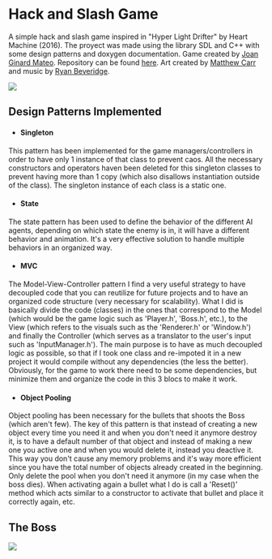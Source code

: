 # Hack and Slash Game
A simple hack and slash game inspired in "Hyper Light Drifter" by Heart Machine (2016). The proyect was made using the library SDL 
and C++ with some design patterns and doxygen documentation. 
Game created by [Joan Ginard Mateo](https://github.com/JoanStinson).
Repository can be found [here](https://github.com/JoanStinson/Hack_and_Slash).
Art created by [Matthew Carr](http://www.2hitstudio.com) and music by [Ryan Beveridge](https://soundcloud.com/ryan-beveridge).

![](Minions.gif)

## Design Patterns Implemented
- #### Singleton
This pattern has been implemented for the game managers/controllers in order to have only 1 instance of that class to prevent caos. All 
the necessary constructors and operators haven been deleted for this singleton classes to prevent having more than 1 copy (which also
disallows instantiation outside of the class). The singleton instance of each class is a static one.

- #### State  
The state pattern has been used to define the behavior of the different AI agents, depending on which state the enemy is in, it will 
have a different behavior and animation. It's a very effective solution to handle multiple behaviors in an organized way.

- #### MVC  
The Model-View-Controller pattern I find a very useful strategy to have decoupled code that you can reutilize for future projects and
to have an organized code structure (very necessary for scalability). What I did is basically divide the code (classes) in the ones
that correspond to the Model (which would be the game logic such as 'Player.h', 'Boss.h', etc.), to the View (which refers to the visuals
such as the 'Renderer.h' or 'Window.h') and finally the Controller (which serves as a translator to the user's input such as 'InputManager.h').
The main purpose is to have as much decoupled logic as possible, so that if I took one class and re-impoted it in a new project it would
compile without any dependencies (the less the better). Obviously, for the game to work there need to be some dependencies, but minimize
them and organize the code in this 3 blocs to make it work.

- #### Object Pooling
Object pooling has been necessary for the bullets that shoots the Boss (which aren't few). The key of this pattern is that instead
of creating a new object every time you need it and when you don't need it anymore destroy it, is to have a default number of 
that object and instead of making a new one you active one and when you would delete it, instead you deactive it. This way you don't cause
any memory problems and it's way more efficient since you have the total number of objects already created in the beginning. Only delete
the pool when you don't need it anymore (in my case when the boss dies). When activating again a bullet what I do is call a 'Reset()'
method which acts similar to a constructor to activate that bullet and place it correctly again, etc.

## The Boss
![](Boss.gif)

